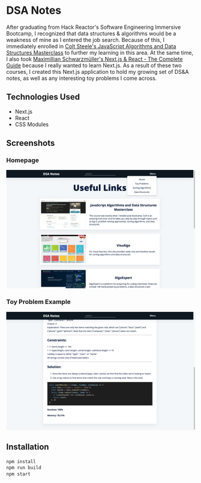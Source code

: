 # DSA Notes
After graduating from Hack Reactor's Software Engineering Immersive Bootcamp, I recognized that data structures & algorithms would be a weakness of mine as I entered the job search. Because of this, I immediately enrolled in [Colt Steele's JavaScript Algorithms and Data Structures Masterclass](https://www.udemy.com/course/js-algorithms-and-data-structures-masterclass/) to further my learning in this area. At the same time, I also took [Maximillian Schwarzmüller's Next.js & React - The Complete Guide](https://www.udemy.com/course/nextjs-react-the-complete-guide/) because I really wanted to learn Next.js. As a result of these two courses, I created this Next.js application to hold my growing set of DS&A notes, as well as any interesting toy problems I come across.

## Technologies Used
* Next.js
* React
* CSS Modules

## Screenshots
### Homepage
![Home page](/screenshots/DSA-Notes-homepage.png)
### Toy Problem Example
![Toy Problem Example](/screenshots/DSA-Notes-toy-problem.png)


## Installation
```bash
npm install
npm run build
npm start
```
